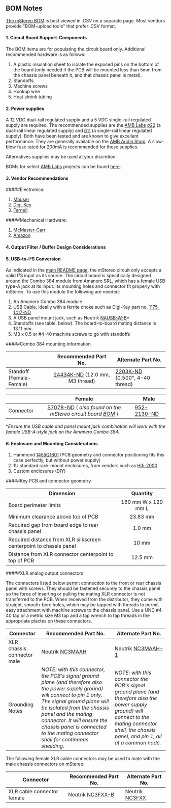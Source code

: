 ## BOM Notes

[The mStereo BOM](https://github.com/mgosselin/mStereo2/blob/master/projects/bom/mStereo2.csv) is best viewed in .CSV on a separate page.  Most vendors provide "BOM-upload tools" that prefer .CSV format.

#### 1. Circuit Board Support-Components
The BOM items are for populating the circuit board only.  Additional recommended hardware is as follows:
  
  1. A plastic insulation sheet to isolate the exposed pins on the bottom of the board (only needed if the PCB will be mounted less than 5mm from the chassis panel beneath it, and that chassis panel is metal).
  2. Standoffs
  3. Machine screws
  4. Hookup wire
  5. Heat shrink tubing

#### 2. Power supplies
A 12 VDC dual-rail regulated supply and a 5 VDC single-rail regulated supply are required.  The recommended supplies are the [AMB Labs](http://www.amb.org/audio/) [σ22](http://www.amb.org/audio/sigma22/) (a dual-rail linear regulated supply) and [σ11](http://www.amb.org/audio/sigma11/) (a single-rail linear regulated supply).  Both have been tested and are known to give excellent performance.  They are generally available on the [AMB Audio Shop](http://www.amb.org/shop/).  A slow-blow fuse rated for 200mA is recommended for these supplies.

Alternatives supplies may be used at your discretion.

BOMs for select [AMB Labs](http://www.amb.org/audio/) projects can be found [here](https://github.com/mgosselin/mStereo2/blob/master/projects/bom/AMB_Laboratories_Devices).

#### 3. Vendor Recommendations
#####Electronics:
  1. [Mouser](http://www.mouser.com/)
  2. [Digi-Key](http://www.digikey.com/)
  3. [Farnell](http://farnell.com/)

#####Mechanical Hardware:
  1. [McMaster-Carr](http://www.mcmaster.com/)
  2. [Amazon](http://www.amazon.com/)

#### 4. Output Filter / Buffer Design Considerations

#### 5. USB-to-I²S Conversion
As indicated in the [main README page](https://github.com/mgosselin/mStereo2), the mStereo circuit only accepts a valid I²S input as its source.  The circuit board is specifically designed around the [Combo 384](http://www.amanero.com/) module from Amanero SRL, which has a female USB type-A jack at its input.  Its mounting holes and connector fit properly with mStereo.  To use this module the following are needed:
 1. An Amanero Combo 384 module
 2. USB Cable, ideally with a ferrite choke such as Digi-Key part no. [1175-1417-ND](http://www.digikey.com/product-detail/en/102-1030-BL-F0100/1175-1417-ND/3782940)
 3. A USB panel mount jack, such as Neutrik [NAUSB-W-B](http://www.neutrik.com/en/multimedia/usb/nausb-w-b)*
 4. Standoffs (see table, below).  The board-to-board mating distance is 13.11 mm.
 5. M3 x 0.5 or #4-40 machine screws to go with standoffs

#####Combo 384 mounting information

|                                        | Recommended Part No. | Alternate Part No.    |
| -------------                          |:-------------:       | -------------         |
| Standoff (Female-Female)               | [24434K-ND](http://www.digikey.com/product-search/en?keywords=24434K-ND) (12.0 mm, M3 thread)  | [2203K-ND](http://www.digikey.com/product-search/en?KeyWords=2203K-ND&WT.z_header=search_go) (0.500", 4-40 thread) |

|                                        |  Female                  | Male                    |
| -------------                          |:-------------:           | -------------           |
| Connector                                    |[S7078-ND](http://www.digikey.com/product-search/en?keywords=S7078-ND) ( _also found on the mStereo circuit board [BOM](https://github.com/mgosselin/mStereo2/blob/master/projects/bom/mStereo2.csv#L20)_ ) | [952-2130-ND](http://www.digikey.com/product-search/en?KeyWords=952-2130-ND&WT.z_header=search_go) |

**Ensure the USB cable and panel mount jack combination will work with the female USB-A-style jack on the Amanero Combo 384.*

#### 6. Enclosure and Mounting Considerations

  1. Hammond [1455Q1601](http://www.hammondmfg.com/pdf/1455Q1601.pdf) (PCB geometry and connector positioning fits this case perfectly, but without power supply)
  2. 1U standard rack-mount enclosures, from vendors such as [Hifi-2000](http://www.modushop.biz/site/index.php?route=product/category&path=20_27_61)
  3. Custom enclosures (DIY)

#####Key PCB and connector geometry

| Dimension                                                          | Quantity           |
| -------------                                                      |:-------------:     |
| Board perimeter limits                                             | 160 mm W x 120 mm L|
| Minimum clearance above top of PCB                                 | 23.83 mm           |
| Required gap from board edge to rear chassis panel                 | 1.0 mm             |
| Required distance from XLR silkscreen centerpoint to chassis panel | 10 mm              |
| Distance from XLR connector centerpoint to top of PCB              | 12.5 mm            |

#####XLR analog output connectors

The connectors listed below permit connection to the front or rear chassis panel with screws.  They should be fastened securely to the chassis panel so the force of inserting or pulling the mating XLR connector is not transferred to the PCB.  When received from the distributor, they come with straight, smooth-bore holes, which may be tapped with threads to permit easy attachment with machine screws to the chassis panel.  Use a UNC #4-40 tap or a metric size M3 tap and a tap wrench to tap threads in the appropriate plactes on these connectors.  

| Connector                  | Recommended Part No. | Alternate Part No.                       |
| -------------              | -------------        | -------------                            |
| XLR chassis connector male |  Neutrik [NC3MAAH](http://www.neutrik.com/en/xlr/aa-series/nc3maah) | Neutrik [NC3MAAH-1](http://www.neutrik.com/en/xlr/aa-series/nc3maah-1) |
| Grounding Notes | _NOTE: with this connector, the PCB's signal ground plane (and therefore also the power supply ground) will connect to pin 1 only.  The signal ground plane will be isolated from the chassis panel and the mating connector.  It will ensure the chassis panel is connected to the mating connector shell for continuous sheilding._ |  _NOTE: with this connector the PCB's signal ground plane (and therefore also the power supply ground) will connect to the mating connector shell, the chassis panel, and pin 1, all at a common node._ |

The following female XLR cable connectors may be used to mate with the male chassis connectors on mStereo.  

| Connector                  | Recommended Part No. | Alternate Part No.                       |
| -------------              | -------------        | -------------                            |
| XLR cable connector female | Neutrik [NC3FXX-B](http://www.neutrik.com/en/xlr/xx-series/nc3fxx-b)    | Neutrik [NC3FXX](http://www.neutrik.com/en/xlr/xx-series/nc3fxx)|
